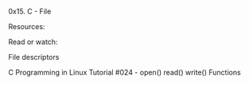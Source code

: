 0x15. C - File

Resources:

Read or watch:

File descriptors

C Programming in Linux Tutorial #024 - open() read() write() Functions
